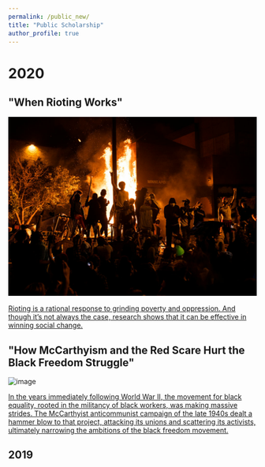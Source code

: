 ```yaml
---
permalink: /public_new/
title: "Public Scholarship"
author_profile: true
---
```


# 2020


## "When Rioting Works"

![image](https://github.com/pmheideman/pmheideman.github.io/blob/master/images/rioting.png)

[Rioting is a rational response to grinding poverty and oppression. And though it’s not always the case, research shows that it can be effective in winning social change.](https://www.jacobinmag.com/2020/06/rioting-george-floyd-liberals-black-lives-matter)

## "How McCarthyism and the Red Scare Hurt the Black Freedom Struggle"

![image](https://github.com/pmheideman/pmheideman.github.io/blob/master/mccarthyism.png)

[In the years immediately following World War II, the movement for black equality, rooted in the militancy of black workers, was making massive strides. The McCarthyist anticommunist campaign of the late 1940s dealt a hammer blow to that project, attacking its unions and scattering its activists, ultimately narrowing the ambitions of the black freedom movement.](https://www.jacobinmag.com/2020/05/mccarthyism-red-scare-civil-rights-movement)

## 2019
